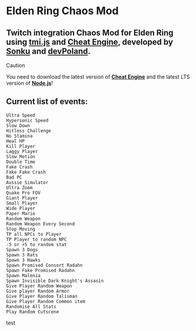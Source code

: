 # **Elden Ring Chaos Mod**
## Twitch integration Chaos Mod for Elden Ring using [tmi.js](https://tmijs.com/) and [Cheat Engine](https://www.cheatengine.org/), developed by [**Sonku**](https://twitch.tv/sonku___) and [**devPoland**](https://twitch.tv/devpoland).

> [!CAUTION]
> You need to download the latest version of [**Cheat Engine**](https://www.cheatengine.org/downloads.php) and the latest LTS version of [**Node.js**](https://nodejs.org)!


## **Current list of events**:
```
Ultra Speed
Hypersonic Speed
Slow Down
Hitless Challenge
No Stamina
Heal HP
Kill Player
Laggy Player
Slow Motion
Double Time
Fake Crash
Fake Fake Crash
Bad PC
Aussie Simulator
Ultra Zoom
Quake Pro FOV
Giant Player
Small Player
Wide Player
Paper Mario
Random Weapon
Random Weapon Every Second
Stop Moving
TP all NPCs to Player
TP Player to random NPC
-5 or +5 to random stat
Spawn 3 Dogs
Spawn 3 Rats
Spawn 3 Hawks
Spawn Promised Consort Radahn
Spawn Fake Promised Radahn
Spawn Malenia
Spawn Invisible Dark Knight's Assasin
Give Player Random Weapon
Give player Random Armor
Give Player Random Talisman 
Give Player Random Common item
Randomise All Stats
Play Random Cutscene
```
test